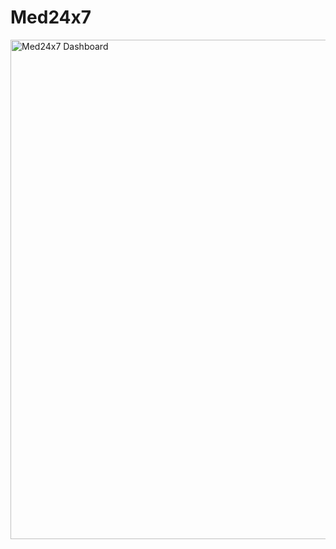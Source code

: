 # Med24x7

<img width="1429" height="799" alt="Med24x7 Dashboard" src="https://github.com/user-attachments/assets/45300d6d-6710-47d0-ae59-78d2b1bcff29" />
